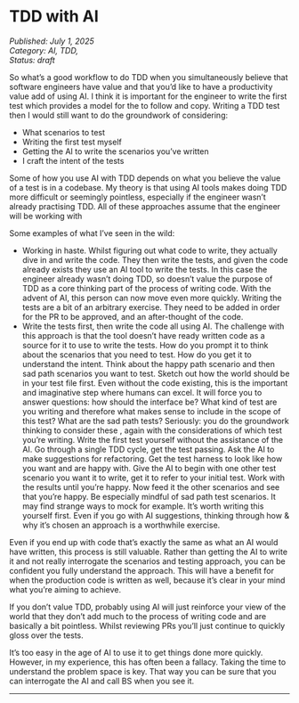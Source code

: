 # TDD with AI

*Published: July 1, 2025*  
*Category: AI, TDD,*  
*Status: draft*

So what’s a good workflow to do TDD when you simultaneously believe that software engineers have value and that you’d like to have a productivity value add of using AI. I think it is important for the engineer to write the first test which provides a model for the to follow and copy. Writing a TDD test then I would still want to do the groundwork of considering:

- What scenarios to test
- Writing the first test myself
- Getting the AI to write the scenarios you’ve written
- I craft the intent of the tests

Some of how you use AI with TDD depends on what you believe the value of a test is in a codebase. My theory is that using AI tools makes doing TDD more difficult or seemingly pointless, especially if the engineer wasn’t already practising TDD.  All of these approaches assume that the engineer will be working with

Some examples of what I’ve seen in the wild:

- Working in haste. Whilst figuring out what code to write, they actually dive in and write the code. They then write the tests, and given the code already exists they use an AI tool to write the tests. In this case the engineer already wasn’t doing TDD, so doesn’t value the purpose of TDD as a core thinking part of the process of writing code. With the advent of AI, this person can now move even more quickly. Writing the tests are a bit of an arbitrary exercise. They need to be added in order for the PR to be approved, and an after-thought of the code.
- Write the tests first, then write the code all using AI.  The challenge with this approach is that the tool doesn’t have ready written code as a source for it to use to write the tests.  How do you prompt it to think about the scenarios that you need to test. How do you get it to understand the intent. Think about the happy path scenario and then sad path scenarios you want to test. Sketch out how the world should be in your test file first. Even without the code existing, this is the important and imaginative step where humans can excel. It will force you to answer questions: how should the interface be? What kind of test are you writing and therefore what makes sense to include in the scope of this test? What are the sad path tests? Seriously: you do the groundwork thinking to consider these , again with the considerations of which test you’re writing. Write the first test yourself without the assistance of the AI. Go through a single TDD cycle, get the test passing. Ask the AI to make suggestions for refactoring. Get the test harness to look like how you want and are happy with. Give the AI to begin with one other test scenario you want it to write, get it to refer to your initial test. Work with the results until you’re happy. Now feed it the other scenarios and see that you’re happy. Be especially mindful of sad path test scenarios. It may find strange ways to mock for example. It’s worth writing this yourself first. Even if you go with AI suggestions, thinking through how & why it’s chosen an approach is a worthwhile exercise.

Even if you end up with code that’s exactly the same as what an AI would have written, this process is still valuable. Rather than getting the AI to write it and not really interrogate the scenarios and testing approach, you can be confident you fully understand the approach. This will have a benefit for when the production code is written as well, because it’s clear in your mind what you’re aiming to achieve.

If you don’t value TDD, probably using AI will just reinforce your view of the world that they don’t add much to the process of writing code and are basically a bit pointless. Whilst reviewing PRs you’ll just continue to quickly gloss over the tests.

It’s too easy in the age of AI to use it to get things done more quickly. However, in my experience, this has often been a fallacy. Taking the time to understand the problem space is key. That way you can be sure that you can interrogate the AI and call BS when you see it.

---